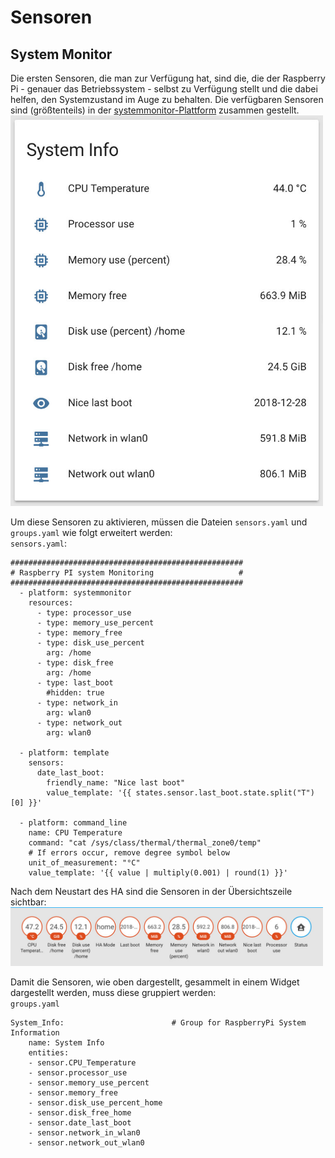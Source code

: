 # Sensoren
## System Monitor
Die ersten Sensoren, die man zur Verfügung hat, sind die, die der Raspberry Pi - genauer das Betriebssystem - selbst zu Verfügung stellt und die dabei helfen, den Systemzustand im Auge zu behalten. Die verfügbaren Sensoren sind (größtenteils) in der [systemmonitor-Plattform](https://www.home-assistant.io/components/sensor.systemmonitor) zusammen gestellt.
<img src="../images4git/system_info.jpg" width="500">

Um diese Sensoren zu aktivieren, müssen die Dateien `sensors.yaml` und `groups.yaml` wie folgt erweitert werden:  
`sensors.yaml`:
```
####################################################
# Raspberry PI system Monitoring                   #
####################################################
  - platform: systemmonitor
    resources:
      - type: processor_use
      - type: memory_use_percent
      - type: memory_free
      - type: disk_use_percent
        arg: /home
      - type: disk_free
        arg: /home
      - type: last_boot
        #hidden: true
      - type: network_in
        arg: wlan0
      - type: network_out
        arg: wlan0

  - platform: template
    sensors:
      date_last_boot:
        friendly_name: "Nice last boot"
        value_template: '{{ states.sensor.last_boot.state.split("T")[0] }}'

  - platform: command_line
    name: CPU Temperature
    command: "cat /sys/class/thermal/thermal_zone0/temp"
    # If errors occur, remove degree symbol below
    unit_of_measurement: "°C"
    value_template: '{{ value | multiply(0.001) | round(1) }}'
```
Nach dem Neustart des HA sind die Sensoren in der Übersichtszeile sichtbar:
<img src="../images4git/sensors.jpg" width="500">

Damit die Sensoren, wie oben dargestellt, gesammelt in einem Widget dargestellt werden, muss diese gruppiert werden:  
`groups.yaml`
```
System_Info:                        # Group for RaspberryPi System Information
    name: System Info
    entities:
    - sensor.CPU_Temperature
    - sensor.processor_use
    - sensor.memory_use_percent
    - sensor.memory_free
    - sensor.disk_use_percent_home
    - sensor.disk_free_home
    - sensor.date_last_boot
    - sensor.network_in_wlan0
    - sensor.network_out_wlan0
```
